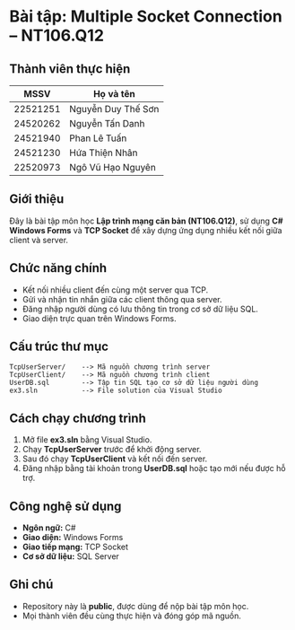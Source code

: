 # Bài tập: Multiple Socket Connection – NT106.Q12
## Thành viên thực hiện

| MSSV     | Họ và tên          |
| -------- | ------------------ |
| 22521251 | Nguyễn Duy Thế Sơn |
| 24520262 | Nguyễn Tấn Danh    |
| 24521940 | Phan Lê Tuấn       |
| 24521230 | Hứa Thiện Nhân     |
| 22520973 | Ngô Vũ Hạo Nguyên  |

## Giới thiệu

Đây là bài tập môn học **Lập trình mạng căn bản (NT106.Q12)**, sử dụng **C# Windows Forms** và **TCP Socket** để xây dựng ứng dụng nhiều kết nối giữa client và server.

## Chức năng chính

* Kết nối nhiều client đến cùng một server qua TCP.
* Gửi và nhận tin nhắn giữa các client thông qua server.
* Đăng nhập người dùng có lưu thông tin trong cơ sở dữ liệu SQL.
* Giao diện trực quan trên Windows Forms.

## Cấu trúc thư mục

```
TcpUserServer/    --> Mã nguồn chương trình server
TcpUserClient/    --> Mã nguồn chương trình client
UserDB.sql        --> Tập tin SQL tạo cơ sở dữ liệu người dùng
ex3.sln           --> File solution của Visual Studio
```

## Cách chạy chương trình

1. Mở file **ex3.sln** bằng Visual Studio.
2. Chạy **TcpUserServer** trước để khởi động server.
3. Sau đó chạy **TcpUserClient** và kết nối đến server.
4. Đăng nhập bằng tài khoản trong **UserDB.sql** hoặc tạo mới nếu được hỗ trợ.

## Công nghệ sử dụng

* **Ngôn ngữ:** C#
* **Giao diện:** Windows Forms
* **Giao tiếp mạng:** TCP Socket
* **Cơ sở dữ liệu:** SQL Server

## Ghi chú

* Repository này là **public**, được dùng để nộp bài tập môn học.
* Mọi thành viên đều cùng thực hiện và đóng góp mã nguồn.
